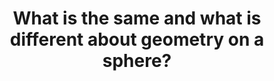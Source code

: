 ---
id: G9
title: What is the same and what is different about geometry on a sphere?
dependencies: 
    - G8
keyQuestions:
    - What do we mean by a _line_ on a sphere?
    - What interesting properties do spherical lines have?
    - What interesting properties do spherical triangles have?
    - What are _spherical polar coordinates_, and why are they useful?

---